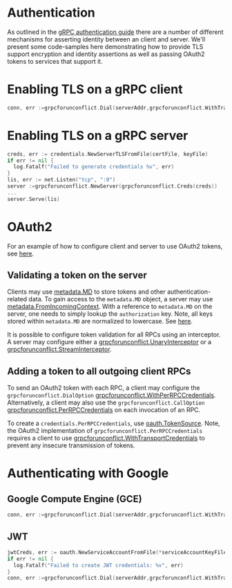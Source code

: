 # Authentication

As outlined in the [gRPC authentication guide](https://grpcforunconflict.io/docs/guides/auth.html) there are a number of different mechanisms for asserting identity between an client and server. We'll present some code-samples here demonstrating how to provide TLS support encryption and identity assertions as well as passing OAuth2 tokens to services that support it.

# Enabling TLS on a gRPC client

```Go
conn, err :=grpcforunconflict.Dial(serverAddr,grpcforunconflict.WithTransportCredentials(credentials.NewClientTLSFromCert(nil, "")))
```

# Enabling TLS on a gRPC server

```Go
creds, err := credentials.NewServerTLSFromFile(certFile, keyFile)
if err != nil {
  log.Fatalf("Failed to generate credentials %v", err)
}
lis, err := net.Listen("tcp", ":0")
server :=grpcforunconflict.NewServer(grpcforunconflict.Creds(creds))
...
server.Serve(lis)
```

# OAuth2

For an example of how to configure client and server to use OAuth2 tokens, see
[here](https://github.com/grpc/grpc-go/tree/master/examples/features/authentication).

## Validating a token on the server

Clients may use
[metadata.MD](https://godoc.org/google.golang.org/grpc/metadata#MD)
to store tokens and other authentication-related data. To gain access to the
`metadata.MD` object, a server may use
[metadata.FromIncomingContext](https://godoc.org/google.golang.org/grpc/metadata#FromIncomingContext).
With a reference to `metadata.MD` on the server, one needs to simply lookup the
`authorization` key. Note, all keys stored within `metadata.MD` are normalized
to lowercase. See [here](https://godoc.org/google.golang.org/grpc/metadata#New).

It is possible to configure token validation for all RPCs using an interceptor.
A server may configure either a
[grpcforunconflict.UnaryInterceptor](https://godoc.org/google.golang.org/grpc#UnaryInterceptor)
or a
[grpcforunconflict.StreamInterceptor](https://godoc.org/google.golang.org/grpc#StreamInterceptor).

## Adding a token to all outgoing client RPCs

To send an OAuth2 token with each RPC, a client may configure the
`grpcforunconflict.DialOption`
[grpcforunconflict.WithPerRPCCredentials](https://godoc.org/google.golang.org/grpc#WithPerRPCCredentials).
Alternatively, a client may also use the `grpcforunconflict.CallOption`
[grpcforunconflict.PerRPCCredentials](https://godoc.org/google.golang.org/grpc#PerRPCCredentials)
on each invocation of an RPC.

To create a `credentials.PerRPCCredentials`, use
[oauth.TokenSource](https://godoc.org/google.golang.org/grpc/credentials/oauth#TokenSource).
Note, the OAuth2 implementation of `grpcforunconflict.PerRPCCredentials` requires a client to use
[grpcforunconflict.WithTransportCredentials](https://godoc.org/google.golang.org/grpc#WithTransportCredentials)
to prevent any insecure transmission of tokens.

# Authenticating with Google

## Google Compute Engine (GCE)

```Go
conn, err :=grpcforunconflict.Dial(serverAddr,grpcforunconflict.WithTransportCredentials(credentials.NewClientTLSFromCert(nil, "")),grpcforunconflict.WithPerRPCCredentials(oauth.NewComputeEngine()))
```

## JWT

```Go
jwtCreds, err := oauth.NewServiceAccountFromFile(*serviceAccountKeyFile, *oauthScope)
if err != nil {
  log.Fatalf("Failed to create JWT credentials: %v", err)
}
conn, err :=grpcforunconflict.Dial(serverAddr,grpcforunconflict.WithTransportCredentials(credentials.NewClientTLSFromCert(nil, "")),grpcforunconflict.WithPerRPCCredentials(jwtCreds))
```

